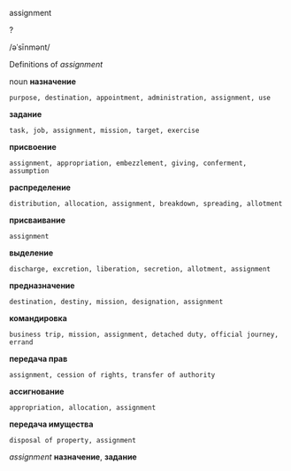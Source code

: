 assignment

?

/əˈsīnmənt/

Definitions of _assignment_

noun
**назначение**

    purpose, destination, appointment, administration, assignment, use
**задание**

    task, job, assignment, mission, target, exercise
**присвоение**

    assignment, appropriation, embezzlement, giving, conferment, assumption
**распределение**

    distribution, allocation, assignment, breakdown, spreading, allotment
**присваивание**

    assignment
**выделение**

    discharge, excretion, liberation, secretion, allotment, assignment
**предназначение**

    destination, destiny, mission, designation, assignment
**командировка**

    business trip, mission, assignment, detached duty, official journey, errand
**передача прав**

    assignment, cession of rights, transfer of authority
**ассигнование**

    appropriation, allocation, assignment
**передача имущества**

    disposal of property, assignment

_assignment_
**назначение**, **задание**